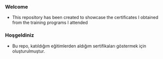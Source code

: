 ### Welcome

-  This repository has been created to showcase the certificates I obtained from the training programs I attended

### Hoşgeldiniz

- Bu repo, katıldığım eğitimlerden aldığım sertifikaları göstermek için oluşturulmuştur.
